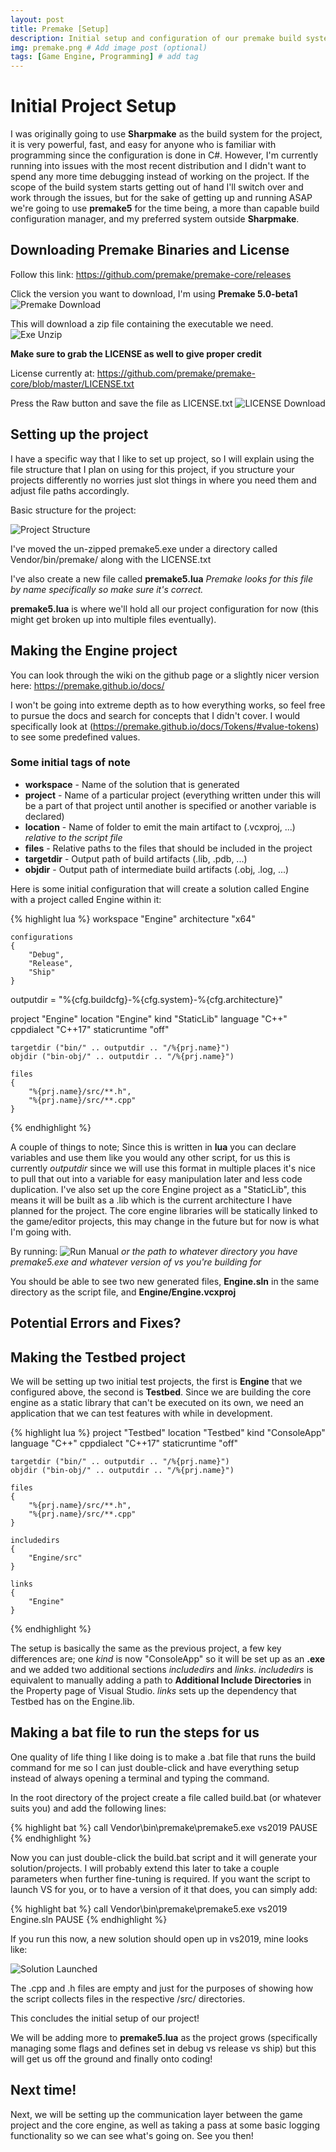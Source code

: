 ```yaml
---
layout: post
title: Premake [Setup]
description: Initial setup and configuration of our premake build system and Core Engine project # Add post description (optional)
img: premake.png # Add image post (optional)
tags: [Game Engine, Programming] # add tag
---
```


# Initial Project Setup
I was originally going to use **Sharpmake** as the build system for the project, it is very powerful, fast, and easy for anyone who is familiar with programming since the configuration is done in C#. However, I'm currently running into issues with the most recent distribution and I didn't want to spend any more time debugging instead of working on the project. If the scope of the build system starts getting out of hand I'll switch over and work through the issues, but for the sake of getting up and running ASAP we're going to use **premake5** for the time being, a more than capable build configuration manager, and my preferred system outside **Sharpmake**. 

## Downloading Premake Binaries and License
Follow this link: https://github.com/premake/premake-core/releases

Click the version you want to download, I'm using **Premake 5.0-beta1**
![Premake Download](/assets/img/premake_setup/exe_download.png)

This will download a zip file containing the executable we need. 
![Exe Unzip](/assets/img/premake_setup/exe_archive.png)

**Make sure to grab the LICENSE as well to give proper credit**

License currently at: https://github.com/premake/premake-core/blob/master/LICENSE.txt

Press the Raw button and save the file as LICENSE.txt
![LICENSE Download](/assets/img/premake_setup/license.png)



## Setting up the project
I have a specific way that I like to set up project, so I will explain using the file structure that I plan on using for this project, if you structure your projects differently no worries just slot things in where you need them and adjust file paths accordingly.

Basic structure for the project:

![Project Structure](/assets/img/premake_setup/proj_tree.png)

I've moved the un-zipped premake5.exe under a directory called Vendor/bin/premake/ along with the LICENSE.txt

I've also create a new file called **premake5.lua** *Premake looks for this file by name specifically so make sure it's correct.*

**premake5.lua** is where we'll hold all our project configuration for now (this might get broken up into multiple files eventually).

## Making the Engine project

You can look through the wiki on the github page or a slightly nicer version here: https://premake.github.io/docs/

I won't be going into extreme depth as to how everything works, so feel free to pursue the docs and search for concepts that I didn't cover. I would specifically look at (https://premake.github.io/docs/Tokens/#value-tokens) to see some predefined values.

### Some initial tags of note

* **workspace** - Name of the solution that is generated
* **project** - Name of a particular project (everything written under this will be a part of that project until another is specified or another variable is declared)
* **location** - Name of folder to emit the main artifact to (.vcxproj, ...) *relative to the script file*
* **files** - Relative paths to the files that should be included in the project
* **targetdir** - Output path of build artifacts (.lib, .pdb, ...)
* **objdir** - Output path of intermediate build artifacts (.obj, .log, ...)

Here is some initial configuration that will create a solution called Engine with a project called Engine within it:

{% highlight lua %}
workspace "Engine"
	architecture "x64"

	configurations
	{
		"Debug",
		"Release",
		"Ship"
	}

outputdir = "%{cfg.buildcfg}-%{cfg.system}-%{cfg.architecture}"

project "Engine"
	location "Engine"
	kind "StaticLib"
	language "C++"
	cppdialect "C++17"
	staticruntime "off"

	targetdir ("bin/" .. outputdir .. "/%{prj.name}")	
	objdir ("bin-obj/" .. outputdir .. "/%{prj.name}")

	files
	{
		"%{prj.name}/src/**.h",
		"%{prj.name}/src/**.cpp"
	}	
{% endhighlight %}

A couple of things to note; Since this is written in **lua** you can declare variables and use them like you would any other script, for us this is currently *outputdir* since we will use this format in multiple places it's nice to pull that out into a variable for easy manipulation later and less code duplication. I've also set up the core Engine project as a "StaticLib", this means it will be built as a .lib which is the current architecture I have planned for the project. The core engine libraries will be statically linked to the game/editor projects, this may change in the future but for now is what I'm going with.

By running: 
![Run Manual](/assets/img/premake_setup/run_premake_manual.png) 
*or the path to whatever directory you have premake5.exe and whatever version of vs you're building for*

You should be able to see two new generated files, **Engine.sln** in the same directory as the script file, and **Engine/Engine.vcxproj**

## Potential Errors and Fixes?

## Making the Testbed project

We will be setting up two initial test projects, the first is **Engine** that we configured above, the second is **Testbed**. Since we are building the core engine as a static library that can't be executed on its own, we need an application that we can test features with while in development.

{% highlight lua %}
project "Testbed"
	location "Testbed"
	kind "ConsoleApp"
	language "C++"
	cppdialect "C++17"
	staticruntime "off"

	targetdir ("bin/" .. outputdir .. "/%{prj.name}")	
	objdir ("bin-obj/" .. outputdir .. "/%{prj.name}")

	files
	{
		"%{prj.name}/src/**.h",
		"%{prj.name}/src/**.cpp"
	}

	includedirs 
	{
		"Engine/src"
	}

	links
	{
		"Engine"
	}
{% endhighlight %}

The setup is basically the same as the previous project, a few key differences are; one *kind* is now "ConsoleApp" so it will be set up as an **.exe** and we added two additional sections *includedirs* and *links*. *includedirs* is equivalent to manually adding a path to **Additional Include Directories** in the Property page of Visual Studio. *links* sets up the dependency that Testbed has on the Engine.lib.

## Making a bat file to run the steps for us

One quality of life thing I like doing is to make a .bat file that runs the build command for me so I can just double-click and have everything setup instead of always opening a terminal and typing the command. 

In the root directory of the project create a file called build.bat (or whatever suits you) and add the following lines:

{% highlight bat %}
call Vendor\bin\premake\premake5.exe vs2019
PAUSE
{% endhighlight %}

Now you can just double-click the build.bat script and it will generate your solution/projects. I will probably extend this later to take a couple parameters when further fine-tuning is required. If you want the script to launch VS for you, or to have a version of it that does, you can simply add:

{% highlight bat %}
call Vendor\bin\premake\premake5.exe vs2019
Engine.sln
PAUSE
{% endhighlight %}

If you run this now, a new solution should open up in vs2019, mine looks like:

![Solution Launched](/assets/img/solution_launched2.png) 

The .cpp and .h files are empty and just for the purposes of showing how the script collects files in the respective /src/ directories.

This concludes the initial setup of our project! 

We will be adding more to **premake5.lua** as the project grows (specifically managing some flags and defines set in debug vs release vs ship) but this will get us off the ground and finally onto coding! 

## Next time!
Next, we will be setting up the communication layer between the game project and the core engine, as well as taking a pass at some basic logging functionality so we can see what's going on. See you then!
